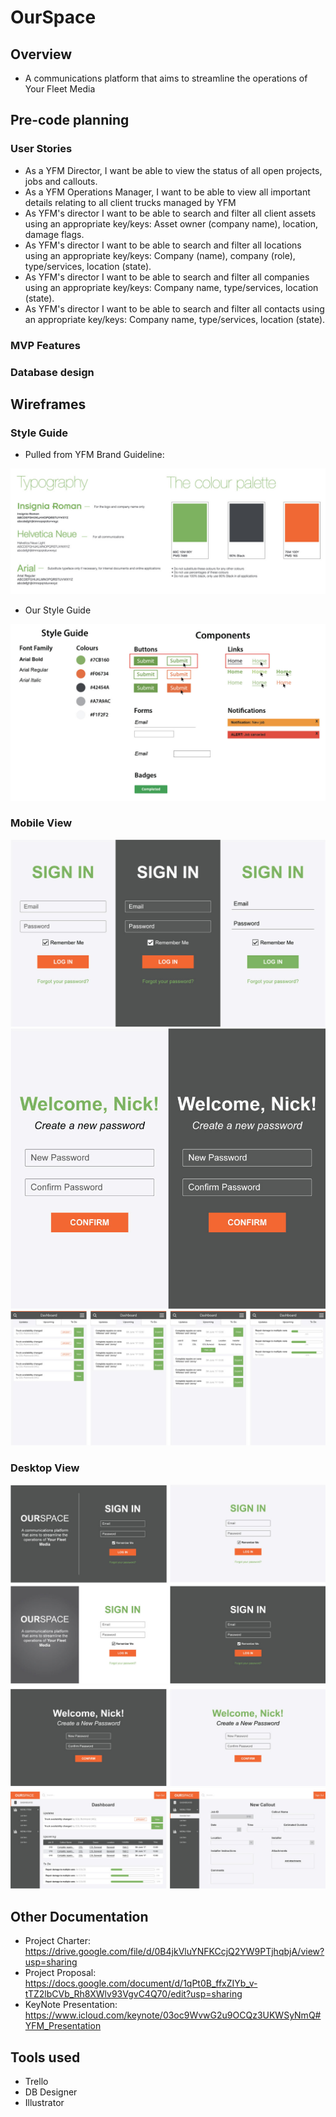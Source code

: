 # OurSpace

## Overview
- A communications platform that aims to streamline the operations of Your Fleet Media

## Pre-code planning
### User Stories
- As a YFM Director, I want be able to view the status of all open projects, jobs and callouts.
- As a YFM Operations Manager, I want to be able to view all important details relating to all client trucks managed by YFM
- As YFM's director I want to be able to search and filter all client assets using an appropriate key/keys: Asset owner (company name), location, damage flags.
- As YFM's director I want to be able to search and filter all locations using an appropriate key/keys: Company (name), company (role), type/services, location (state).
- As YFM's director I want to be able to search and filter all companies using an appropriate key/keys: Company name, type/services, location (state).
- As YFM's director I want to be able to search and filter all contacts using an appropriate key/keys: Company name, type/services, location (state).

### MVP Features

### Database design

## Wireframes

### Style Guide
- Pulled from YFM Brand Guideline:

![Alt text](https://github.com/Ourspace-YFM/yfm-project/blob/edit-readme/document_photos/brand-guide.jpg "Brand Guideline")

- Our Style Guide

![Alt text](https://github.com/Ourspace-YFM/yfm-project/blob/edit-readme/document_photos/Style-guide.jpg "Style Guide")

### Mobile View
![Alt text](https://github.com/Ourspace-YFM/yfm-project/blob/edit-readme/document_photos/sign-in-mobile.jpg "Sign In Page Mobile View")
![Alt text](https://github.com/Ourspace-YFM/yfm-project/blob/edit-readme/document_photos/new-password-mobile.jpg "New Password Mobile View")
![Alt text](https://github.com/Ourspace-YFM/yfm-project/blob/edit-readme/document_photos/dashboard-mobile.jpg "Dashboard Mobile View")

### Desktop View
![Alt text](https://github.com/Ourspace-YFM/yfm-project/blob/edit-readme/document_photos/sign-in-desktop.jpg "Sign In Desktop View")
![Alt text](https://github.com/Ourspace-YFM/yfm-project/blob/edit-readme/document_photos/new-password-desktop.jpg "New Password Desktop View")
![Alt text](https://github.com/Ourspace-YFM/yfm-project/blob/edit-readme/document_photos/dashboard-and-form-desktop.jpg "Dashboard and Form Desktop View")

## Other Documentation
- Project Charter: https://drive.google.com/file/d/0B4jkVluYNFKCcjQ2YW9PTjhqbjA/view?usp=sharing
- Project Proposal: https://docs.google.com/document/d/1qPt0B_ffxZIYb_v-tTZ2lbCVb_Rh8XWlv93VgvC4Q70/edit?usp=sharing
- KeyNote Presentation: https://www.icloud.com/keynote/03oc9WvwG2u9OCQz3UKWSyNmQ#YFM_Presentation


## Tools used
- Trello
- DB Designer
- Illustrator
